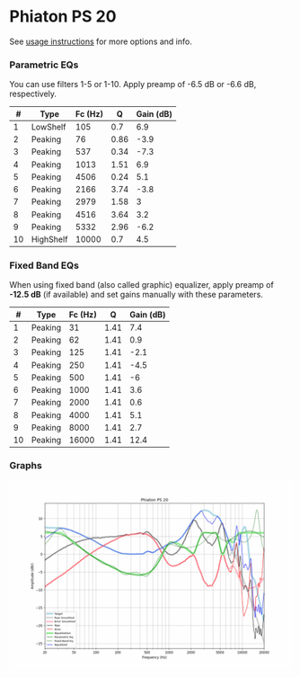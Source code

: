# Phiaton PS 20
See [usage instructions](https://github.com/jaakkopasanen/AutoEq#usage) for more options and info.

### Parametric EQs
You can use filters 1-5 or 1-10. Apply preamp of -6.5 dB or -6.6 dB, respectively.

|   # | Type      |   Fc (Hz) |    Q |   Gain (dB) |
|-----|-----------|-----------|------|-------------|
|   1 | LowShelf  |       105 | 0.7  |         6.9 |
|   2 | Peaking   |        76 | 0.86 |        -3.9 |
|   3 | Peaking   |       537 | 0.34 |        -7.3 |
|   4 | Peaking   |      1013 | 1.51 |         6.9 |
|   5 | Peaking   |      4506 | 0.24 |         5.1 |
|   6 | Peaking   |      2166 | 3.74 |        -3.8 |
|   7 | Peaking   |      2979 | 1.58 |         3   |
|   8 | Peaking   |      4516 | 3.64 |         3.2 |
|   9 | Peaking   |      5332 | 2.96 |        -6.2 |
|  10 | HighShelf |     10000 | 0.7  |         4.5 |

### Fixed Band EQs
When using fixed band (also called graphic) equalizer, apply preamp of **-12.5 dB** (if available) and set gains manually with these parameters.

|   # | Type    |   Fc (Hz) |    Q |   Gain (dB) |
|-----|---------|-----------|------|-------------|
|   1 | Peaking |        31 | 1.41 |         7.4 |
|   2 | Peaking |        62 | 1.41 |         0.9 |
|   3 | Peaking |       125 | 1.41 |        -2.1 |
|   4 | Peaking |       250 | 1.41 |        -4.5 |
|   5 | Peaking |       500 | 1.41 |        -6   |
|   6 | Peaking |      1000 | 1.41 |         3.6 |
|   7 | Peaking |      2000 | 1.41 |         0.6 |
|   8 | Peaking |      4000 | 1.41 |         5.1 |
|   9 | Peaking |      8000 | 1.41 |         2.7 |
|  10 | Peaking |     16000 | 1.41 |        12.4 |

### Graphs
![](./Phiaton%20PS%2020.png)
